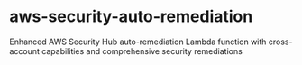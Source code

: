 # aws-security-auto-remediation
Enhanced AWS Security Hub auto-remediation Lambda function with cross-account capabilities and comprehensive security remediations
